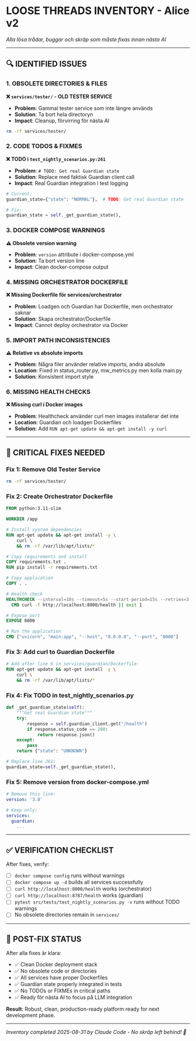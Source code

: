# LOOSE THREADS INVENTORY - Alice v2
*Alla lösa trådar, buggar och skräp som måste fixas innan nästa AI*

---

## 🔍 **IDENTIFIED ISSUES**

### **1. OBSOLETE DIRECTORIES & FILES**

**❌ `services/tester/` - OLD TESTER SERVICE**
- **Problem**: Gammal tester service som inte längre används
- **Solution**: Ta bort hela directoryn
- **Impact**: Cleanup, förvirring för nästa AI
```bash
rm -rf services/tester/
```

### **2. CODE TODOS & FIXMES**

**❌ TODO i `test_nightly_scenarios.py:261`**
- **Problem**: `# TODO: Get real Guardian state` 
- **Solution**: Replace med faktisk Guardian client call
- **Impact**: Real Guardian integration i test logging
```python
# Current:
guardian_state={"state": "NORMAL"},  # TODO: Get real Guardian state

# Fix:
guardian_state = self._get_guardian_state(),
```

### **3. DOCKER COMPOSE WARNINGS**

**⚠️ Obsolete version warning**
- **Problem**: `version` attribute i docker-compose.yml
- **Solution**: Ta bort version line
- **Impact**: Clean docker-compose output

### **4. MISSING ORCHESTRATOR DOCKERFILE**

**❌ Missing Dockerfile för services/orchestrator**
- **Problem**: Loadgen och Guardian har Dockerfile, men orchestrator saknar
- **Solution**: Skapa orchestrator/Dockerfile
- **Impact**: Cannot deploy orchestrator via Docker

### **5. IMPORT PATH INCONSISTENCIES**

**⚠️ Relative vs absolute imports**
- **Problem**: Några filer använder relative imports, andra absolute
- **Location**: Fixed in status_router.py, mw_metrics.py men kolla main.py
- **Solution**: Konsistent import style

### **6. MISSING HEALTH CHECKS**

**❌ Missing curl i Docker images**
- **Problem**: Healthcheck använder curl men images installerar det inte
- **Location**: Guardian och loadgen Dockerfiles
- **Solution**: Add `RUN apt-get update && apt-get install -y curl`

---

## 🚨 **CRITICAL FIXES NEEDED**

### **Fix 1: Remove Old Tester Service**
```bash
rm -rf services/tester/
```

### **Fix 2: Create Orchestrator Dockerfile**
```dockerfile
FROM python:3.11-slim

WORKDIR /app

# Install system dependencies  
RUN apt-get update && apt-get install -y \
    curl \
    && rm -rf /var/lib/apt/lists/*

# Copy requirements and install
COPY requirements.txt .
RUN pip install -r requirements.txt

# Copy application
COPY . .

# Health check
HEALTHCHECK --interval=10s --timeout=5s --start-period=15s --retries=3 \
  CMD curl -f http://localhost:8000/health || exit 1

# Expose port
EXPOSE 8000

# Run the application
CMD ["uvicorn", "main:app", "--host", "0.0.0.0", "--port", "8000"]
```

### **Fix 3: Add curl to Guardian Dockerfile**
```dockerfile
# Add after line 6 in services/guardian/Dockerfile:
RUN apt-get update && apt-get install -y \
    curl \
    && rm -rf /var/lib/apt/lists/*
```

### **Fix 4: Fix TODO in test_nightly_scenarios.py**
```python
def _get_guardian_state(self):
    """Get real Guardian state"""
    try:
        response = self.guardian_client.get("/health")
        if response.status_code == 200:
            return response.json()
    except:
        pass
    return {"state": "UNKNOWN"}

# Replace line 261:
guardian_state=self._get_guardian_state(),
```

### **Fix 5: Remove version from docker-compose.yml**
```yaml
# Remove this line:
version: '3.8'

# Keep only:
services:
  guardian:
    ...
```

---

## ✅ **VERIFICATION CHECKLIST**

After fixes, verify:
- [ ] `docker compose config` runs without warnings
- [ ] `docker compose up -d` builds all services successfully  
- [ ] `curl http://localhost:8000/health` works (orchestrator)
- [ ] `curl http://localhost:8787/health` works (guardian)
- [ ] `pytest src/tests/test_nightly_scenarios.py -v` runs without TODO warnings
- [ ] No obsolete directories remain in `services/`

---

## 🎯 **POST-FIX STATUS**

After alla fixes är klara:
- ✅ Clean Docker deployment stack
- ✅ No obsolete code or directories
- ✅ All services have proper Dockerfiles  
- ✅ Guardian state properly integrated in tests
- ✅ No TODOs or FIXMEs in critical paths
- ✅ Ready för nästa AI to focus på LLM integration

**Result**: Robust, clean, production-ready platform ready for next development phase.

---

*Inventory completed 2025-08-31 by Claude Code - No skräp left behind! 🧹*